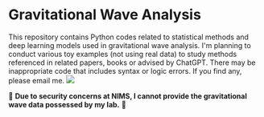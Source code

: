 # Gravitational Wave Analysis

This repository contains Python codes related to statistical methods and deep learning models used in gravitational wave analysis.
I'm planning to conduct various toy examples (not using real data) to study methods referenced in related papers, books or advised by ChatGPT.
There may be inappropriate code that includes syntax or logic errors. If you find any, please email me. <a href="mailto:woojuinnnn@gmail.com"><img src="https://img.shields.io/badge/gmail-d6ccc2?style=flat-square&logo=gmail&logoColor=white&link=mailto:woojuinnnn@gmail.com"/></a>  


🙏 **Due to security concerns at NIMS, I cannot provide the gravitational wave data possessed by my lab.** 🙏
